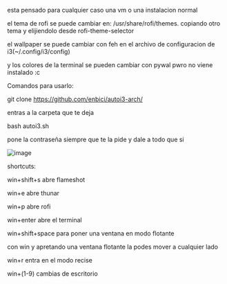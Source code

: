 esta pensado para cualquier caso una vm o una instalacion normal 

el tema de rofi se puede cambiar en: /usr/share/rofi/themes. copiando otro tema y elijiendolo desde rofi-theme-selector

el wallpaper se puede cambiar con feh en el archivo de configuracion de  i3(~/.config/i3/config)

y los colores de la terminal se pueden cambiar con pywal pwro no viene instalado :c

Comandos para usarlo:

git clone https://github.com/enbici/autoi3-arch/

entras a la carpeta que te deja 

bash autoi3.sh

pone la contraseña siempre que te la pide y dale a todo que si 

![image](https://user-images.githubusercontent.com/96892387/229010105-ca8fee6b-c9c1-44cb-81f7-bb0958c8ad81.png)

shortcuts:

win+shift+s abre flameshot

win+e abre thunar

win+p abre rofi

win+enter abre el terminal

win+shift+space para poner una ventana en modo flotante

con win y apretando una ventana flotante la podes mover a cualquier lado

win+r entra en el modo recise 

win+(1-9) cambias de escritorio
